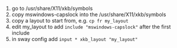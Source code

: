 1. go to /usr/share/X11/xkb/symbols
2. copy mswindows-capslock into the /usr/share/X11/xkb/symbols
3. copy a layout to start from, e.g. `cp fr my_layout`
4. edit my\_layout to add `include "mswindows-capslock"` after the first include 
5. in sway config add `input * xkb_layout "my_layout"`
